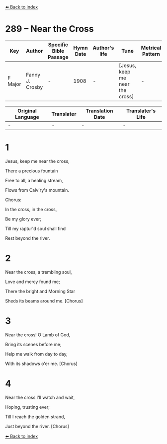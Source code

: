 [⬅️ Back to index](../README.md)

# 289 – Near the Cross

Key | Author   | Specific Bible Passage     |Hymn Date |Author's life |Tune |Metrical Pattern   |Composer/Source
-- | --------- | ---------------------------|----------|--------------|-----|-------------------|-------------  
F Major |Fanny J. Crosby |- |1908 |- |[Jesus, keep me near the cross] |- |W. H. Doane

Original Language | Translater | Translation Date   | Translater's Life  
----------------- | --------- | --------------------|-------------     
\- |- |- |-




# 1

Jesus, keep me near the cross,

There a precious fountain

Free to all, a healing stream,

Flows from Calv'ry's mountain.



Chorus:

In the cross, in the cross,

Be my glory ever;

Till my raptur'd soul shall find

Rest beyond the river.



# 2

Near the cross, a trembling soul,

Love and mercy found me;

There the bright and Morning Star

Sheds its beams around me.  [Chorus]



# 3

Near the cross!  O Lamb of God,

Bring its scenes before me;

Help me walk from day to day,

With its shadows o'er me.  [Chorus]



# 4

Near the cross I'll watch and wait,

Hoping, trusting ever;

Till I reach the golden strand,

Just beyond the river.  [Chorus]

[⬅️ Back to index](../README.md)
